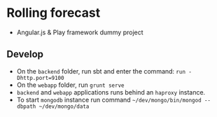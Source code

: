 # Rolling forecast

* Angular.js & Play framework dummy project

## Develop

* On the ```backend``` folder, run sbt and enter the command: ```run -Dhttp.port=9100```
* On the ```webapp``` folder, run ```grunt serve```
* ```backend``` and ```webapp``` applications runs behind an ```haproxy``` instance.
* To start ```mongodb``` instance run command ```~/dev/mongo/bin/mongod --dbpath ~/dev/mongo/data```


